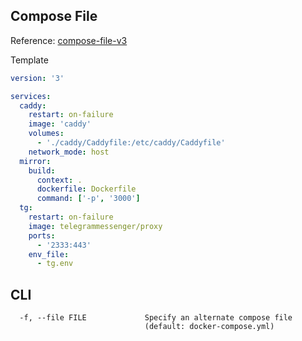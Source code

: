 
## Compose File

Reference: [compose-file-v3](https://docs.docker.com/compose/compose-file/compose-file-v3)

Template

```yml
version: '3'

services:
  caddy:
    restart: on-failure
    image: 'caddy'
    volumes:
      - './caddy/Caddyfile:/etc/caddy/Caddyfile'
    network_mode: host
  mirror:
    build:
      context: .
      dockerfile: Dockerfile
      command: ['-p', '3000']
  tg:
    restart: on-failure
    image: telegrammessenger/proxy
    ports:
      - '2333:443'
    env_file:
      - tg.env
```

## CLI

```text
  -f, --file FILE             Specify an alternate compose file
                              (default: docker-compose.yml)
```
